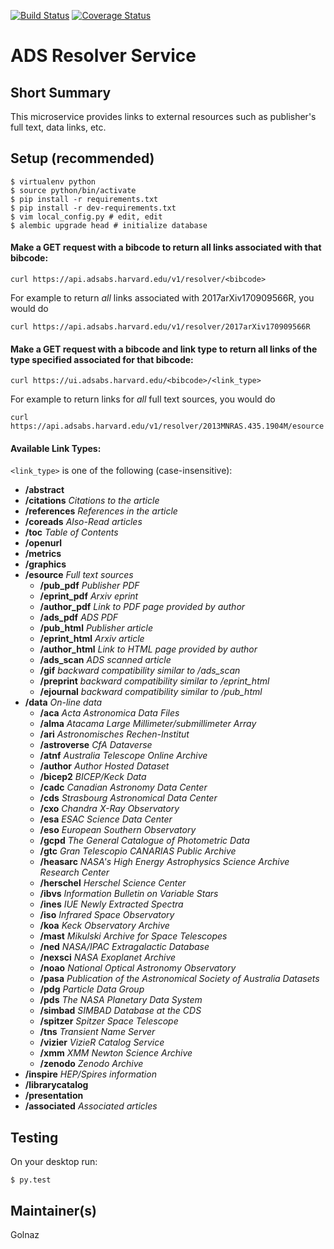 [![Build Status](https://travis-ci.org/adsabs/resolver_service.svg)](https://travis-ci.org/adsabs/resolver_service)
[![Coverage Status](https://coveralls.io/repos/adsabs/resolver_service/badge.svg)](https://coveralls.io/r/adsabs/resolver_service)


# ADS Resolver Service

## Short Summary

This microservice provides links to external resources such as publisher's full text, data links, etc.



## Setup (recommended)

    $ virtualenv python
    $ source python/bin/activate
    $ pip install -r requirements.txt
    $ pip install -r dev-requirements.txt
    $ vim local_config.py # edit, edit
    $ alembic upgrade head # initialize database

    
#### Make a GET request with a bibcode to return all links associated with that bibcode:

    curl https://api.adsabs.harvard.edu/v1/resolver/<bibcode>

For example to return *all* links associated with 2017arXiv170909566R, you would do   

    curl https://api.adsabs.harvard.edu/v1/resolver/2017arXiv170909566R


#### Make a GET request with a bibcode and link type to return all links of the type specified associated for that bibcode:

    curl https://ui.adsabs.harvard.edu/<bibcode>/<link_type>

For example to return links for *all*  full text sources, you would do

    curl https://api.adsabs.harvard.edu/v1/resolver/2013MNRAS.435.1904M/esource

#### Available Link Types:

`<link_type>` is one of the following (case-insensitive):

* **/abstract**
* **/citations** *Citations to the article*
* **/references** *References in the article*
* **/coreads** *Also-Read articles*
* **/toc** *Table of Contents*
* **/openurl**
* **/metrics**
* **/graphics**
* **/esource** *Full text sources*
  * **/pub_pdf** *Publisher PDF*
  * **/eprint_pdf** *Arxiv eprint*
  * **/author_pdf** *Link to PDF page provided by author*
  * **/ads_pdf** *ADS PDF*
  * **/pub_html** *Publisher article*
  * **/eprint_html** *Arxiv article*
  * **/author_html** *Link to HTML page provided by author*
  * **/ads_scan** *ADS scanned article*
  * **/gif** *backward compatibility similar to /ads_scan*
  * **/preprint** *backward compatibility similar to /eprint_html*
  * **/ejournal** *backward compatibility similar to /pub_html*
* **/data** *On-line data*
  * **/aca** *Acta Astronomica Data Files*
  * **/alma** *Atacama Large Millimeter/submillimeter Array*
  * **/ari** *Astronomisches Rechen-Institut*
  * **/astroverse** *CfA Dataverse*
  * **/atnf** *Australia Telescope Online Archive*
  * **/author** *Author Hosted Dataset*
  * **/bicep2** *BICEP/Keck Data*
  * **/cadc** *Canadian Astronomy Data Center*
  * **/cds** *Strasbourg Astronomical Data Center*
  * **/cxo** *Chandra X-Ray Observatory*
  * **/esa** *ESAC Science Data Center*
  * **/eso** *European Southern Observatory*
  * **/gcpd** *The General Catalogue of Photometric Data*
  * **/gtc** *Gran Telescopio CANARIAS Public Archive*
  * **/heasarc** *NASA's High Energy Astrophysics Science Archive Research Center*
  * **/herschel** *Herschel Science Center*
  * **/ibvs** *Information Bulletin on Variable Stars*
  * **/ines** *IUE Newly Extracted Spectra*
  * **/iso** *Infrared Space Observatory*
  * **/koa** *Keck Observatory Archive*
  * **/mast** *Mikulski Archive for Space Telescopes*
  * **/ned** *NASA/IPAC Extragalactic Database*
  * **/nexsci** *NASA Exoplanet Archive*
  * **/noao** *National Optical Astronomy Observatory*
  * **/pasa** *Publication of the Astronomical Society of Australia Datasets*
  * **/pdg** *Particle Data Group*
  * **/pds** *The NASA Planetary Data System*
  * **/simbad** *SIMBAD Database at the CDS*
  * **/spitzer** *Spitzer Space Telescope*
  * **/tns** *Transient Name Server*
  * **/vizier** *VizieR Catalog Service*
  * **/xmm** *XMM Newton Science Archive*
  * **/zenodo** *Zenodo Archive*
* **/inspire** *HEP/Spires information*
* **/librarycatalog**
* **/presentation**
* **/associated** *Associated articles*


## Testing

On your desktop run:

    $ py.test
    

## Maintainer(s)

Golnaz
